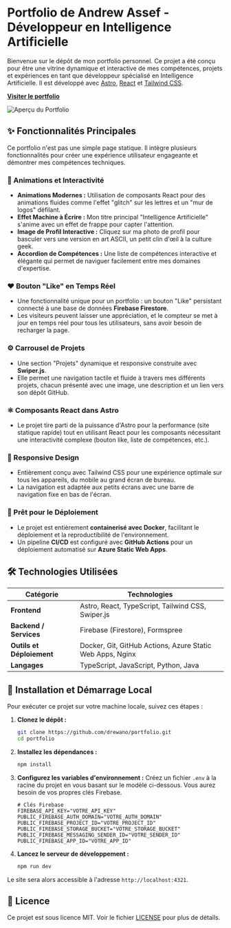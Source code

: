 # Portfolio de Andrew Assef - Développeur en Intelligence Artificielle

Bienvenue sur le dépôt de mon portfolio personnel. Ce projet a été conçu pour être une vitrine dynamique et interactive de mes compétences, projets et expériences en tant que développeur spécialisé en Intelligence Artificielle. Il est développé avec [Astro](https://astro.build/), [React](https://react.dev/) et [Tailwind CSS](https://tailwindcss.com/).

**[Visiter le portfolio](https://drewano.me/)** 

![Aperçu du Portfolio](https://github.com/drewano/Portfolio/blob/main/Capture%20d'%C3%A9cran%202025-06-08%20161943.png)

## ✨ Fonctionnalités Principales

Ce portfolio n'est pas une simple page statique. Il intègre plusieurs fonctionnalités pour créer une expérience utilisateur engageante et démontrer mes compétences techniques.

### 🚀 Animations et Interactivité
- **Animations Modernes :** Utilisation de composants React pour des animations fluides comme l'effet "glitch" sur les lettres et un "mur de logos" défilant.
- **Effet Machine à Écrire :** Mon titre principal "Intelligence Artificielle" s'anime avec un effet de frappe pour capter l'attention.
- **Image de Profil Interactive :** Cliquez sur ma photo de profil pour basculer vers une version en art ASCII, un petit clin d'œil à la culture geek.
- **Accordion de Compétences :** Une liste de compétences interactive et élégante qui permet de naviguer facilement entre mes domaines d'expertise.

### ❤️ Bouton "Like" en Temps Réel
- Une fonctionnalité unique pour un portfolio : un bouton "Like" persistant connecté à une base de données **Firebase Firestore**.
- Les visiteurs peuvent laisser une appréciation, et le compteur se met à jour en temps réel pour tous les utilisateurs, sans avoir besoin de recharger la page.

### ⚙️ Carrousel de Projets
- Une section "Projets" dynamique et responsive construite avec **Swiper.js**.
- Elle permet une navigation tactile et fluide à travers mes différents projets, chacun présenté avec une image, une description et un lien vers son dépôt GitHub.

### ⚛️ Composants React dans Astro
- Le projet tire parti de la puissance d'Astro pour la performance (site statique rapide) tout en utilisant React pour les composants nécessitant une interactivité complexe (bouton like, liste de compétences, etc.).

### 📱 Responsive Design
- Entièrement conçu avec Tailwind CSS pour une expérience optimale sur tous les appareils, du mobile au grand écran de bureau.
- La navigation est adaptée aux petits écrans avec une barre de navigation fixe en bas de l'écran.

### 🐳 Prêt pour le Déploiement
- Le projet est entièrement **containerisé avec Docker**, facilitant le déploiement et la reproductibilité de l'environnement.
- Un pipeline **CI/CD** est configuré avec **GitHub Actions** pour un déploiement automatisé sur **Azure Static Web Apps**.

## 🛠️ Technologies Utilisées

| Catégorie                | Technologies                                                              |
| ------------------------ | ------------------------------------------------------------------------- |
| **Frontend**             | Astro, React, TypeScript, Tailwind CSS, Swiper.js                         |
| **Backend / Services**   | Firebase (Firestore), Formspree                                           |
| **Outils et Déploiement**| Docker, Git, GitHub Actions, Azure Static Web Apps, Nginx                   |
| **Langages**             | TypeScript, JavaScript, Python, Java                                      |


## 🚀 Installation et Démarrage Local

Pour exécuter ce projet sur votre machine locale, suivez ces étapes :

1.  **Clonez le dépôt :**
    ```bash
    git clone https://github.com/drewano/portfolio.git
    cd portfolio
    ```

2.  **Installez les dépendances :**
    ```bash
    npm install
    ```

3.  **Configurez les variables d'environnement :**
    Créez un fichier `.env` à la racine du projet en vous basant sur le modèle ci-dessous. Vous aurez besoin de vos propres clés Firebase.
    ```env
    # Clés Firebase
    FIREBASE_API_KEY="VOTRE_API_KEY"
    PUBLIC_FIREBASE_AUTH_DOMAIN="VOTRE_AUTH_DOMAIN"
    PUBLIC_FIREBASE_PROJECT_ID="VOTRE_PROJECT_ID"
    PUBLIC_FIREBASE_STORAGE_BUCKET="VOTRE_STORAGE_BUCKET"
    PUBLIC_FIREBASE_MESSAGING_SENDER_ID="VOTRE_SENDER_ID"
    PUBLIC_FIREBASE_APP_ID="VOTRE_APP_ID"
    ```

4.  **Lancez le serveur de développement :**
    ```bash
    npm run dev
    ```

Le site sera alors accessible à l'adresse `http://localhost:4321`.

## 📜 Licence

Ce projet est sous licence MIT. Voir le fichier [LICENSE](LICENSE) pour plus de détails.
